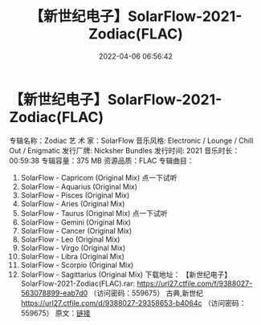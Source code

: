 ﻿---
title: 【新世纪电子】SolarFlow-2021-Zodiac(FLAC)
date: 2022-04-06 06:56:42
categories: 古典音乐、新世纪、纯音雅乐
tags: 纯音雅乐
---
# 【新世纪电子】SolarFlow-2021-Zodiac(FLAC)

专辑名称：Zodiac
艺 术 家：SolarFlow
音乐风格: Electronic / Lounge / Chill Out / Enigmatic
发行厂牌: Nicksher Bundles
发行时间: 2021
音乐时长：00:59:38
专辑容量：375 MB
资源品质：FLAC
专辑曲目：
01. SolarFlow - Capricom (Original Mix)
点一下试听
02. SolarFlow - Aquarius (Original Mix)
03. SolarFlow - Pisces (Original Mix)
04. SolarFlow - Aries (Original Mix)
05. SolarFlow - Taurus (Original Mix)
点一下试听
06. SolarFlow - Gemini (Original Mix)
07. SolarFlow - Cancer (Original Mix)
08. SolarFlow - Leo (Original Mix)
09. SolarFlow - Virgo (Original Mix)
10. SolarFlow - Libra (Original Mix)
11. SolarFlow - Scorpio (Original Mix)
12. SolarFlow - Sagittarius (Original Mix)
下载地址：
【新世纪电子】SolarFlow-2021-Zodiac(FLAC).rar: https://url27.ctfile.com/f/9388027-563078899-eab7d0
（访问密码：559675）
古典,新世纪
https://url27.ctfile.com/d/9388027-29358653-b4064c
（访问密码：559675）
原文：[链接](https://blog.sina.com.cn/s/blog_1647c7e7601030wiu.html)
